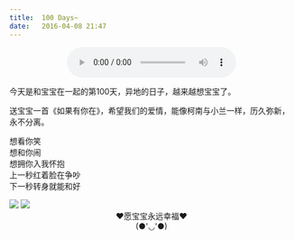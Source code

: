 ```yaml
---
title:  100 Days~
date:   2016-04-08 21:47
---
```


<center>
<audio controls="controls" height="100" width="100">
  <source src="{{ site.baseurl }}/assets/record1.mp3" type="audio/mp3" />
  <source src="{{ site.baseurl }}/assets/record1.ogg" type="audio/ogg" />
<embed height="100" width="100" src="{{ site.baseurl }}/assets/record1.mp3" type="audio/mp3" />
</audio>
</center>

<div class="divider"></div>

今天是和宝宝在一起的第100天，异地的日子，越来越想宝宝了。

送宝宝一首《如果有你在》，希望我们的爱情，能像柯南与小兰一样，历久弥新，永不分离。

><center>
想看你笑<br>
想和你闹<br>
想拥你入我怀抱<br>
上一秒红着脸在争吵<br>
下一秒转身就能和好</center>

<img src="{{ site.baseurl }}/assets/photo1.jpg" />


<img src="{{ site.baseurl }}/assets/photo2.jpg" />

<center>
♥愿宝宝永远幸福♥<br>
(●'◡'●)</center>

<div class="divider"></div>